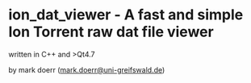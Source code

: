 # ion_dat_viewer - A fast and simple Ion Torrent raw dat file viewer

written in C++ and >Qt4.7

by mark doerr (mark.doerr@uni-greifswald.de)
